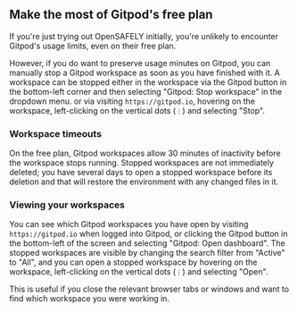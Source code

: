 ## Make the most of Gitpod's free plan

If you're just trying out OpenSAFELY initially, you're unlikely to
encounter Gitpod's usage limits, even on their free plan.

However, if you do want to preserve usage minutes on Gitpod, you can
manually stop a Gitpod workspace as soon as you have finished with it. A
workspace can be stopped either in the workspace via the Gitpod button
in the bottom-left corner and then selecting "Gitpod: Stop workspace" in
the dropdown menu.  or via visiting `https://gitpod.io`, hovering on the
workspace, left-clicking on the vertical dots (`⋮`) and selecting
"Stop".

### Workspace timeouts

On the free plan, Gitpod workspaces allow 30 minutes of inactivity
before the workspace stops running. Stopped workspaces are not
immediately deleted; you have several days to open a stopped workspace
before its deletion and that will restore the environment with any
changed files in it.

### Viewing your workspaces

You can see which Gitpod workspaces you have open by visiting
`https://gitpod.io` when logged into Gitpod, or clicking the Gitpod
button in the bottom-left of the screen and selecting "Gitpod: Open
dashboard". The stopped workspaces are visible by changing the search
filter from "Active" to "All", and you can open a stopped workspace by
hovering on the workspace, left-clicking on the vertical dots (`⋮`) and
selecting "Open".

This is useful if you close the relevant browser tabs or windows and want to
find which workspace you were working in.
